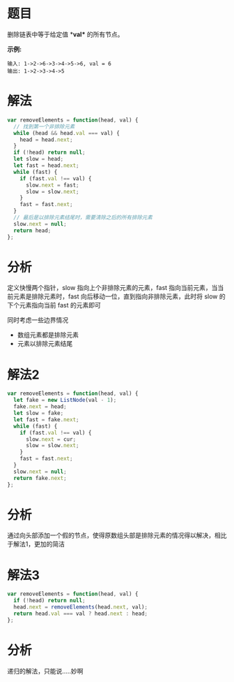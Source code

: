 
# 题目

删除链表中等于给定值 ***val\*** 的所有节点。

**示例:**

```
输入: 1->2->6->3->4->5->6, val = 6
输出: 1->2->3->4->5
```

# 解法

```javascript
var removeElements = function(head, val) {
  // 找到第一个非排除元素
  while (head && head.val === val) {
    head = head.next;
  }
  if (!head) return null;
  let slow = head;
  let fast = head.next;
  while (fast) {
    if (fast.val !== val) {
      slow.next = fast;
      slow = slow.next;
    }
    fast = fast.next;
  }
  // 最后是以排除元素结尾时，需要清除之后的所有排除元素
  slow.next = null;
  return head;
};
```

# 分析

定义快慢两个指针，slow 指向上个非排除元素的元素，fast 指向当前元素，当当前元素是排除元素时，fast 向后移动一位，直到指向非排除元素，此时将 slow 的下个元素指向当前 fast 的元素即可

同时考虑一些边界情况

* 数组元素都是排除元素
* 元素以排除元素结尾

# 解法2

```javascript
var removeElements = function(head, val) {
  let fake = new ListNode(val - 1);
  fake.next = head;
  let slow = fake;
  let fast = fake.next;
  while (fast) {
    if (fast.val !== val) {
      slow.next = cur;
      slow = slow.next;
    }
    fast = fast.next;
  }
  slow.next = null;
  return fake.next;
};
```

# 分析

通过向头部添加一个假的节点，使得原数组头部是排除元素的情况得以解决，相比于解法1，更加的简洁

# 解法3

```javascript
var removeElements = function(head, val) {
  if (!head) return null;
  head.next = removeElements(head.next, val);
  return head.val === val ? head.next : head;
};
```

# 分析

递归的解法，只能说.....妙啊
